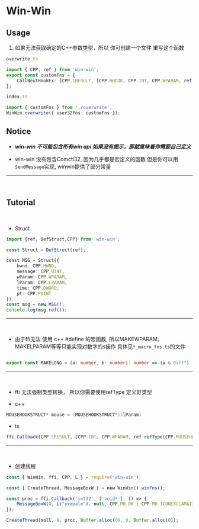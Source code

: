 
# Win-Win


## Usage

1. 如果无法获取确定的C++参数类型，所以 你可创建一个文件 重写这个函数

```ts
overwrite.ts

import { CPP, ref } from 'win-win';
export const customFns = {
	CallNextHookEx: [CPP.LRESULT, [CPP.HHOOK, CPP.INT, CPP.WPARAM, ref.refType(CPP.MOUSEHOOKSTRUCT)]]
};
```

```ts
index.ts

import { customFns } from './overwrite';
WinWin.overwrite({ user32Fns: customFns });
```

## Notice 

- ***win-win 不可能包含所有win api 如果没有提示，那就意味着你需要自己定义***

- win-win 没有包含Comctl32, 因为几乎都是宏定义的函数 但是你可以用`SendMessage`实现, winwin提供了部分常量 

---
<br>

## Tutorial
<br >

- Struct

```ts 
import {ref, DefStruct,CPP} from 'win-win';

const Struct = DefStruct(ref);

const MSG = Struct({
	hwnd: CPP.HWND,
	message: CPP.UINT,
	wParam: CPP.WPARAM,
	lParam: CPP.LPARAM,
	time: CPP.DWORD,
	pt: CPP.POINT
});
const msg = new MSG();
console.log(msg.ref());
```

---
<br>

- 由于ffi无法 使用 c++ #define 的宏函数, 所以MAKEWPARAM，MAKELPARAM等等只能实现对数字的s操作 具体见`*_macro_fns.ts`的文件

```ts

export const MAKELONG = (a: number, b: number): number => (a & 0xfff) | ((b & 0xfff) << 16);

```
---
<br>

- ffi 无法强制类型转换， 所以你需要使用refType 定义好类型

- c++

```cpp
MOUSEHOOKSTRUCT* mouse = (MOUSEHOOKSTRUCT*)(lParam)
```

- ts

```ts
ffi.Callback(CPP.LRESULT, [CPP.INT, CPP.WPARAM, ref.refType(CPP.MOUSEHOOKSTRUCT)],(nCode: TS.INT, wParam: TS.WPARAM, lParam: TS.RefStruct) => {})
```
---
<br>

- 创建线程
```ts
const { WinWin, ffi, CPP, L } = require('win-win');

const { CreateThread, MessageBoxW } = new WinWin().winFns();

const proc = ffi.Callback('int32', ['void*'], () => {
	MessageBoxW(0, L("exmpale"), null, CPP.MB_OK | CPP.MB_ICONEXCLAMATION);
});

CreateThread(null, 0, proc, Buffer.alloc(0), 0, Buffer.alloc(0));
```
